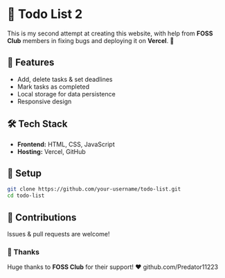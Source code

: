 # 📝 Todo List 2  

This is my second attempt at creating this website, with help from **FOSS Club** members in fixing bugs and deploying it on **Vercel**. 🚀  

## 🌟 Features  
- Add, delete tasks & set deadlines  
- Mark tasks as completed  
- Local storage for data persistence  
- Responsive design  

## 🛠 Tech Stack  
- **Frontend:** HTML, CSS, JavaScript  
- **Hosting:** Vercel, GitHub  

## 🚀 Setup  
```sh  
git clone https://github.com/your-username/todo-list.git  
cd todo-list  
```  

## 🎯 Contributions  
Issues & pull requests are welcome!  

### 🙌 Thanks  
Huge thanks to **FOSS Club** for their support! ❤️ github.com/Predator11223  
